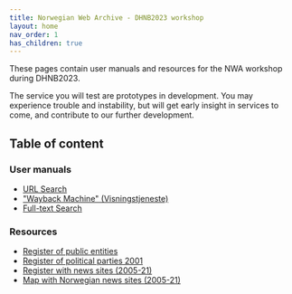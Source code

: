 ```yaml
---
title: Norwegian Web Archive - DHNB2023 workshop
layout: home
nav_order: 1
has_children: true
---
```


These pages contain user manuals and resources for the NWA workshop during DHNB2023.

The service you will test are prototypes in development. You may experience trouble and instability, but will get early insight in services to come, and contribute to our further development.

## Table of content

### User manuals
  - [URL Search](docs/url-search.md)
  - ["Wayback Machine" (Visningstjeneste)](docs/pywb.md)
  - [Full-text Search](docs/fulltext.md)

### Resources
  - [Register of public entities](docs/offentligeVirksomheter_2011-2021.xlsx)
  - [Register of political parties 2001](docs/valg2001.xlsx)
  - [Register with news sites (2005-21)](docs/registerNettaviser.xlsx)
  - [Map with Norwegian news sites (2005-21)](docs/map.md)